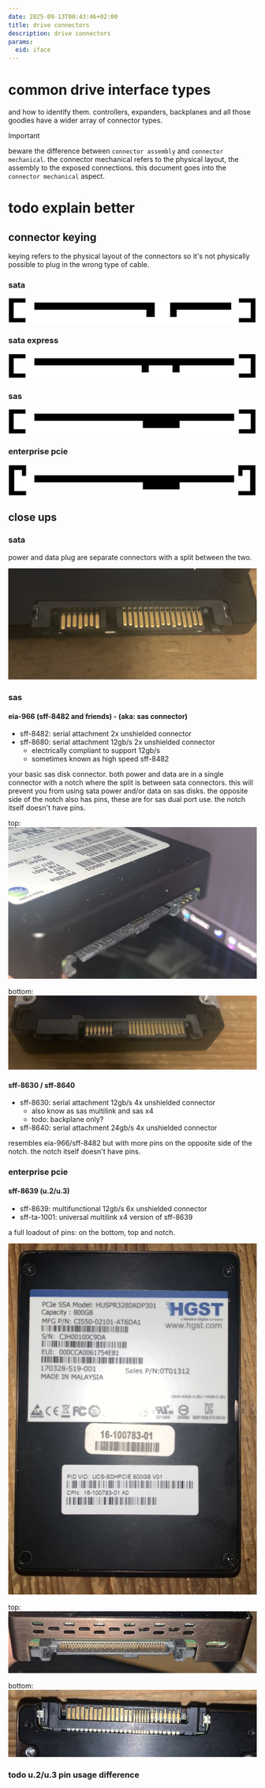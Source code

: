 ```yaml
---
date: 2025-09-13T00:43:46+02:00
title: drive connectors
description: drive connectors
params:
  eid: iface
---
```

# common drive interface types
and how to identify them. controllers, expanders, backplanes and all those goodies have a wider array of connector types.

> [!important]
> beware the difference between `connector assembly` and `connector mechanical`.
> the connector mechanical refers to the physical layout, the assembly to the exposed connections.
> this document goes into the `connector mechanical` aspect.

# todo explain better

## connector keying
keying refers to the physical layout of the connectors so it's not physically possible to plug in the wrong type of cable.

### sata
![](k-sata.svg)

### sata express
![](k-sata-e.svg)

### sas
![](k-sas.svg)

### enterprise pcie
![](k-u2.svg)

## close ups

### sata
power and data plug are separate connectors with a split between the two.

![badsata](badsata.jpg)

### sas

#### eia-966 (sff-8482 and friends) - (aka: sas connector)
- sff-8482: serial attachment 2x unshielded connector
- sff-8680: serial attachment 12gb/s 2x unshielded connector 
  - electrically compliant to support 12gb/s
  - sometimes known as high speed sff-8482

your basic sas disk connector. both power and data are in a single connector with a notch where the split is between sata connectors. this will prevent you from using sata power and/or data on sas disks. the opposite side of the notch also has pins, these are for sas dual port use. the notch itself doesn't have pins.

top:\
![sastop](sastop.jpg)

bottom:
![sasbottom](sasbottom.jpg)

#### sff-8630 / sff-8640
- sff-8630: serial attachment 12gb/s 4x unshielded connector
  - also know as sas multilink and sas x4
  - todo: backplane only?
- sff-8640: serial attachment 24gb/s 4x unshielded connector

resembles eia-966/sff-8482 but with more pins on the opposite side of the notch. the notch itself doesn't have pins.

### enterprise pcie

#### sff-8639 (u.2/u.3)
- sff-8639: multifunctional 12gb/s 6x unshielded connector
- sff-ta-1001: universal multilink x4 version of sff-8639

a full loadout of pins: on the bottom, top and notch.

![sn100](sn100.jpg)

top:
![sn100top](sn100top.jpg)

bottom:
![sn100bottom](sn100bottom.jpg)

### todo u.2/u.3 pin usage difference

